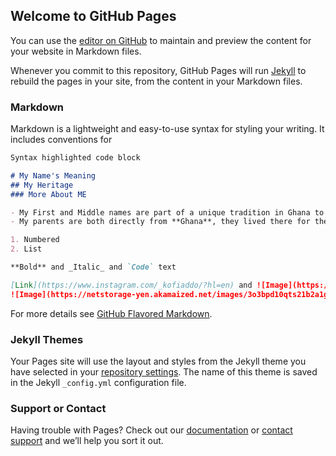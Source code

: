 ## Welcome to GitHub Pages

You can use the [editor on GitHub](https://github.com/KofiAddo/My-Name/edit/main/README.md) to maintain and preview the content for your website in Markdown files.

Whenever you commit to this repository, GitHub Pages will run [Jekyll](https://jekyllrb.com/) to rebuild the pages in your site, from the content in your Markdown files.

### Markdown

Markdown is a lightweight and easy-to-use syntax for styling your writing. It includes conventions for

```markdown
Syntax highlighted code block

# My Name's Meaning 
## My Heritage
### More About ME

- My First and Middle names are part of a unique tradition in Ghana to name the child by the day of the week I was born. We typically have two sets of names to choose from depending on the day and the gender of the newborn baby. As a Friday-born male I was assigned with the name Kofi. Hypothetically, say my sister was born on a Friday as well, she would be named Afua or Afua. 
- My parents are both directly from **Ghana**, they lived there for the early half of their lives before moving to California. My dad is from the Fanti tribe while my mom comes from the Ashanti tribe, one of the largest and most well-known Ghanaian tribes in the nation. 

1. Numbered
2. List

**Bold** and _Italic_ and `Code` text

[Link](https://www.instagram.com/_kofiaddo/?hl=en) and ![Image](https://food.jumia.com.gh/blog/wp-content/uploads/2017/03/ashanti-rich-660x400.jpg)
![Image](https://netstorage-yen.akamaized.net/images/3o3bpd10qts21b2a1g.jpg?imwidth=900)
```


For more details see [GitHub Flavored Markdown](https://guides.github.com/features/mastering-markdown/).

### Jekyll Themes

Your Pages site will use the layout and styles from the Jekyll theme you have selected in your [repository settings](https://github.com/KofiAddo/My-Name/settings). The name of this theme is saved in the Jekyll `_config.yml` configuration file.

### Support or Contact

Having trouble with Pages? Check out our [documentation](https://docs.github.com/categories/github-pages-basics/) or [contact support](https://github.com/contact) and we’ll help you sort it out.
